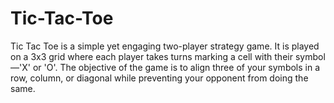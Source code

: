 # Tic-Tac-Toe
Tic Tac Toe is a simple yet engaging two-player strategy game.
It is played on a 3x3 grid where each player takes turns marking a cell with their symbol—'X' or 'O'. The objective of the game is to align three of your symbols in a row, column, or diagonal while preventing your opponent from doing the same.

